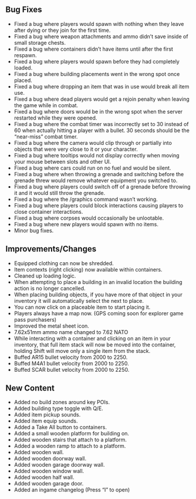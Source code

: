 ## Bug Fixes
- Fixed a bug where players would spawn with nothing when they leave after dying or they join for the first time.
- Fixed a bug where weapon attachments and ammo didn’t save inside of small storage chests.
- Fixed a bug where containers didn’t have items until after the first respawn.
- Fixed a bug where players would spawn before they had completely loaded.
- Fixed a bug where building placements went in the wrong spot once placed.
- Fixed a bug where dropping an item that was in use would break all item use.
- Fixed a bug where dead players would get a rejoin penalty when leaving the game while in combat.
- Fixed a bug where doors would be in the wrong spot when the server restarted while they were opened.
- Fixed a bug where the combat timer was incorrectly set to 30 instead of 60 when actually hitting a player with a bullet. 30 seconds should be the “near-miss” combat timer.
- Fixed a bug where the camera would clip through or partially into objects that were very close to it or your character.
- Fixed a bug where tooltips would not display correctly when moving your mouse between slots and other UI.
- Fixed a bug where cars could run on no fuel and would be silent.
- Fixed a bug where when throwing a grenade and switching before the grenade threw would remove whatever equipment you switched to.
- Fixed a bug where players could switch off of a grenade before throwing it and it would still throw the grenade.
- Fixed a bug where the /graphics command wasn’t working.
- Fixed a bug where players could block interactions causing players to close container interactions.
- Fixed a bug where corpses would occasionally be unlootable.
- Fixed a bug where new players would spawn with no items.
- Minor bug fixes.

## Improvements/Changes
- Equipped clothing can now be shredded.
- Item contexts (right clicking) now available within containers.
- Cleaned up loading logic.
- When attempting to place a building in an invalid location the building action is no longer cancelled.
- When placing building objects, if you have more of that object in your inventory it will automatically select the next to place.
- You can now click on a placeable item to start placing it.
- Players always have a map now. (GPS coming soon for explorer game pass purchasers)
- Improved the metal sheet icon.
- 7.62x51mm ammo name changed to 7.62 NATO
- While interacting with a container and clicking on an item in your inventory, that full item stack will now be moved into the container, holding Shift will move only a single item from the stack.
- Buffed AR15 bullet velocity from 2000 to 2250.
- Buffed M4A1 bullet velocity from 2000 to 2250.
- Buffed SCAR bullet velocity from 2000 to 2250.

## New Content
- Added no build zones around key POIs.
- Added building type toggle with Q/E.
- Added item pickup sounds.
- Added item equip sounds.
- Added a Take All button to containers.
- Added a small wooden platform for building on.
- Added wooden stairs that attach to a platform.
- Added a wooden ramp to attach to a platform.
- Added wooden wall.
- Added wooden doorway wall.
- Added wooden garage doorway wall.
- Added wooden window wall.
- Added wooden half wall.
- Added wooden garage door.
- Added an ingame changelog (Press “I” to open)
